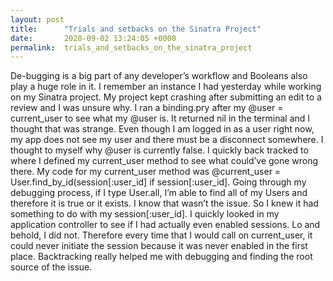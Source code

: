 ```yaml
---
layout: post
title:      "Trials and setbacks on the Sinatra Project"
date:       2020-09-02 13:24:05 +0000
permalink:  trials_and_setbacks_on_the_sinatra_project
---
```




De-bugging is a big part of any developer’s workflow and Booleans also play a huge role in it. I remember an instance I had yesterday while working on my Sinatra project. My project kept crashing after submitting an edit to a review and I was unsure why. I ran a binding.pry after my @user = current_user to see what my @user is. It returned nil in the terminal and I thought that was strange. Even though I am logged in as a user right now, my app does not see my user and there must be a disconnect somewhere. I thought to myself why @user is currently false. I quickly back tracked to where I defined my current_user method to see what could’ve gone wrong there. 
My code for my current_user method was 
@current_user =  User.find_by_id(session[:user_id] if session[:user_id]. Going through my debugging process, if I type User.all, I’m able to find all of my Users and therefore it is true or it exists. I know that wasn’t the issue. So I knew it had something to do with my session[:user_id]. I quickly looked in my application controller to see if I had actually even enabled sessions. Lo and behold, I did not. Therefore every time that I would call on current_user, it could never initiate the session because it was never enabled in the first place. Backtracking really helped me with debugging and finding the root source of the issue.


